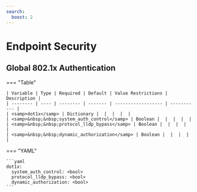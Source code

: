 ```yaml
---
search:
  boost: 2
---
```


# Endpoint Security
## Global 802.1x Authentication



=== "Table"

    | Variable | Type | Required | Default | Value Restrictions | Description |
    | -------- | ---- | -------- | ------- | ------------------ | ----------- |
    | <samp>dot1x</samp> | Dictionary |  |  |  |  |
    | <samp>&nbsp;&nbsp;system_auth_control</samp> | Boolean |  |  |  |  |
    | <samp>&nbsp;&nbsp;protocol_lldp_bypass</samp> | Boolean |  |  |  |  |
    | <samp>&nbsp;&nbsp;dynamic_authorization</samp> | Boolean |  |  |  |  |

=== "YAML"

    ```yaml
    dot1x:
      system_auth_control: <bool>
      protocol_lldp_bypass: <bool>
      dynamic_authorization: <bool>
    ```
